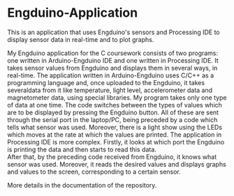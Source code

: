 # Engduino-Application

This is an application that uses Engduino's sensors and Processing IDE to display sensor data in real-time and to plot graphs.

My Engduino application for the C coursework consists of two programs: one written in Arduino-Engduino IDE and one written in Processing IDE. 
It takes sensor values from Engduino and displays them in several ways, in real-time. 
The application written in Arduino-Engduino uses C/C++ as a programming language and, once uploaded to the Engduino, it takes severaldata from it like temperature, light level, accelerometer data and magnetometer data, using special libraries. 
My program takes only one type of data at one time. 
The code switches between the types of values which are to be displayed by pressing the Engduino button. 
All of these are sent through the serial port in the laptop/PC, being preceded by a code which tells what sensor was used. 
Moreover, there is a light show using the LEDs which moves at the rate at which the values are printed. 
The application in Processing IDE is more complex. 
Firstly, it looks at which port the Engduino is printing the data and then starts to read this data.  
After that, by the preceding code received from Engduino, it knows what sensor was used. 
Moreover, it reads the desired values and displays graphs and values to the screen, corresponding to a certain sensor.

More details in the documentation of the repository.
 
